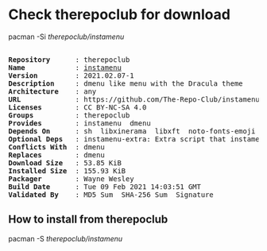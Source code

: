# Check therepoclub for download

pacman -Si *therepoclub/instamenu*

<div class="highlight"><pre class="highlight"><text>
<b>Repository</b>      : therepoclub
<b>Name</b>            : <a href="../../x86_64/instamenu-2021.02.07-1-any.pkg.tar.zst">instamenu</a>
<b>Version</b>         : 2021.02.07-1
<b>Description</b>     : dmenu like menu with the Dracula theme
<b>Architecture</b>    : any
<b>URL</b>             : https://github.com/The-Repo-Club/instamenu
<b>Licenses</b>        : CC BY-NC-SA 4.0
<b>Groups</b>          : therepoclub
<b>Provides</b>        : instamenu  dmenu
<b>Depends On</b>      : sh  libxinerama  libxft  noto-fonts-emoji  ttf-joypixels  siji  cantarell-fonts  nerd-fonts-fira-code  instamenu-schemas
<b>Optional Deps</b>   : instamenu-extra: Extra script that instamenu can use
<b>Conflicts With</b>  : dmenu
<b>Replaces</b>        : dmenu
<b>Download Size</b>   : 53.85 KiB
<b>Installed Size</b>  : 155.93 KiB
<b>Packager</b>        : Wayne Wesley <wayne6324@gmail.com>
<b>Build Date</b>      : Tue 09 Feb 2021 14:03:51 GMT
<b>Validated By</b>    : MD5 Sum  SHA-256 Sum  Signature
</text></pre></div>

## How to install from therepoclub

pacman -S *therepoclub/instamenu*
